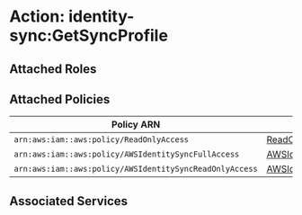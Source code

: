 # Action: identity-sync:GetSyncProfile

## Attached Roles

## Attached Policies

| Policy ARN | Policy Name |
|------------|-------------|
| `arn:aws:iam::aws:policy/ReadOnlyAccess` | [ReadOnlyAccess](../policies.md#readonlyaccess) |
| `arn:aws:iam::aws:policy/AWSIdentitySyncFullAccess` | [AWSIdentitySyncFullAccess](../policies.md#awsidentitysyncfullaccess) |
| `arn:aws:iam::aws:policy/AWSIdentitySyncReadOnlyAccess` | [AWSIdentitySyncReadOnlyAccess](../policies.md#awsidentitysyncreadonlyaccess) |

## Associated Services

